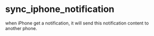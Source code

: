 # sync_iphone_notification
when iPhone get a notification, it will send this notification content to another phone.
